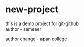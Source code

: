 # new-project
this is a demo project for git-github
<br>
author - sameeer

author change - apan college


